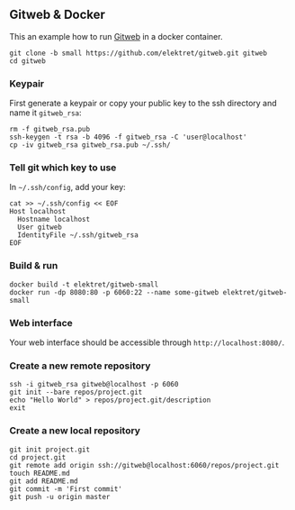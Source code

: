 ## Gitweb & Docker
This an example how to run [Gitweb](https://git.wiki.kernel.org/index.php/Gitweb) in a docker container.

    git clone -b small https://github.com/elektret/gitweb.git gitweb
    cd gitweb

### Keypair
First generate a keypair or copy your public key to the ssh
directory and name it `gitweb_rsa`:

    rm -f gitweb_rsa.pub
    ssh-keygen -t rsa -b 4096 -f gitweb_rsa -C 'user@localhost'
    cp -iv gitweb_rsa gitweb_rsa.pub ~/.ssh/

### Tell git which key to use
In `~/.ssh/config`, add your key:

    cat >> ~/.ssh/config << EOF
    Host localhost
      Hostname localhost
      User gitweb
      IdentityFile ~/.ssh/gitweb_rsa
    EOF

### Build & run

    docker build -t elektret/gitweb-small
    docker run -dp 8080:80 -p 6060:22 --name some-gitweb elektret/gitweb-small
    
### Web interface
Your web interface should be accessible through `http://localhost:8080/`.
    
### Create a new remote repository

    ssh -i gitweb_rsa gitweb@localhost -p 6060
    git init --bare repos/project.git
    echo "Hello World" > repos/project.git/description
    exit

### Create a new local repository

    git init project.git
    cd project.git
    git remote add origin ssh://gitweb@localhost:6060/repos/project.git
    touch README.md
    git add README.md
    git commit -m 'First commit'
    git push -u origin master
